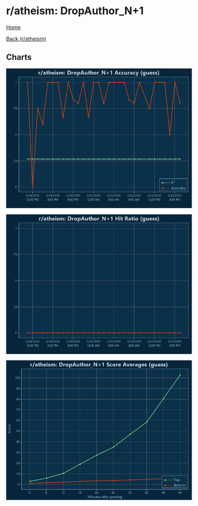 # r/atheism: DropAuthor_N+1

[Home](../../index.md)

[Back (r/atheism)](../guess_atheism.md)

## Charts

![r/atheism R² (guess)](../../images/models/guess_atheism_DropAuthor_N+1_Accuracy.png "r/atheism R² (guess)")

![r/atheism Hit Ratio (guess)](../../images/models/guess_atheism_DropAuthor_N+1_HitRatio.png "r/atheism Hit Ratio (guess)")

![r/atheism Score Averages (guess)](../../images/models/guess_atheism_DropAuthor_N+1_Scores.png "r/atheism Score Averages (guess)")

